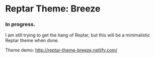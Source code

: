 # Reptar Theme: Breeze
### In progress.
I am still trying to get the hang of Reptar, but this will be a minimalistic Reptar theme when done.

Theme demo: http://reptar-theme-breeze.netlify.com/
